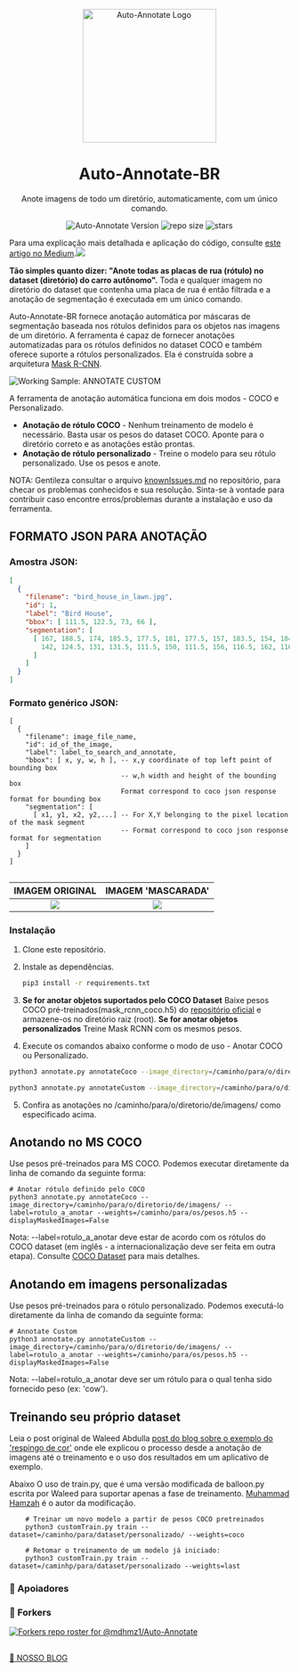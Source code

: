
<p align="center"><a href="https://github.com/mdhmz1/Auto-Annotate#mdhmz1"><img src="https://github.com/mdhmz1/Auto-Annotate/blob/main/asset/logos/auto-annotate-logo-transparent.png" alt="Auto-Annotate Logo" height="240"></a></p>
<h1 align="center">Auto-Annotate-BR</h1>
<p align="center">Anote imagens de todo um diretório, automaticamente, com um único comando. </p>

<p align="center"><img src="https://img.shields.io/badge/version-v1.0.0-brightgreen?style=plastic" alt="Auto-Annotate Version"> <img src="https://img.shields.io/github/repo-size/mdhmz1/Auto-Annotate?style=plastic" alt="repo size"> <img src="https://img.shields.io/github/stars/mdhmz1/Auto-Annotate?&style=social" alt="stars"></p>




Para uma explicação mais detalhada e aplicação do código, consulte [este artigo no Medium](https://medium.com/analytics-vidhya/automated-image-annotation-using-auto-annotate-tool-f8fff8ea4900).<a href="https://medium.com/analytics-vidhya/automated-image-annotation-using-auto-annotate-tool-f8fff8ea4900">![](https://img.shields.io/badge/Medium-12100E?style=for-the-badge&logo=medium&logoColor=white) </a>


**Tão simples quanto dizer: "Anote todas as placas de rua (rótulo) no dataset (diretório) do carro autônomo".**
Toda e qualquer imagem no diretório do dataset que contenha uma placa de rua é então filtrada e a anotação de segmentação é executada em um único comando.

Auto-Annotate-BR fornece anotação automática por máscaras de segmentação baseada nos rótulos definidos para os objetos nas imagens de um diretório. A ferramenta é capaz de fornecer anotações automatizadas para os rótulos definidos no dataset COCO e também oferece suporte a rótulos personalizados. Ela é construída sobre a arquitetura [Mask R-CNN](https://github.com/matterport/Mask_RCNN). 

![Working Sample: ANNOTATE CUSTOM](asset/AutoAnnotate-Working_LowRes.png)

A ferramenta de anotação automática funciona em dois modos - COCO e Personalizado.
* **Anotação de rótulo COCO** - Nenhum treinamento de modelo é necessário. Basta usar os pesos do dataset COCO. Aponte para o diretório correto e as anotações estão prontas.
* **Anotação de rótulo personalizado** - Treine o modelo para seu rótulo personalizado. Use os pesos e anote.

NOTA: Gentileza consultar o arquivo [knownIssues.md](knownIssues.md) no repositório, para checar os problemas conhecidos e sua resolução. Sinta-se à vontade para contribuir caso encontre erros/problemas durante a instalação e uso da ferramenta.

## FORMATO JSON PARA ANOTAÇÃO

### Amostra JSON: 

```json
[
  {
    "filename": "bird_house_in_lawn.jpg",
    "id": 1,
    "label": "Bird House",
    "bbox": [ 111.5, 122.5, 73, 66 ],
    "segmentation": [
      [ 167, 188.5, 174, 185.5, 177.5, 181, 177.5, 157, 183.5, 154, 184.5, 149, 159, 124.5, 150, 122.5, 
        142, 124.5, 131, 131.5, 111.5, 150, 111.5, 156, 116.5, 162, 116.5, 184, 121, 188.5, 167, 188.5
      ]
    ]
  }
]
```

### Formato genérico JSON:
```
[
  {
    "filename": image_file_name,
    "id": id_of_the_image,
    "label": label_to_search_and_annotate,
    "bbox": [ x, y, w, h ], -- x,y coordinate of top left point of bounding box
                            -- w,h width and height of the bounding box
                            Format correspond to coco json response format for bounding box
    "segmentation": [
      [ x1, y1, x2, y2,...] -- For X,Y belonging to the pixel location of the mask segment
                            -- Format correspond to coco json response format for segmentation
    ]
  }
]
```

##
IMAGEM ORIGINAL            |  IMAGEM 'MASCARADA'
:-------------------------:|:-------------------------:
![](asset/bird_house_in_lawn.jpg)  |  ![](asset/bird_house_in_lawn_masked.jpg)


### Instalação
1. Clone este repositório.

2. Instale as dependências.
   ```bash
   pip3 install -r requirements.txt
   
   ```
3. **Se for anotar objetos suportados pelo COCO Dataset**
   Baixe pesos COCO pré-treinados(mask_rcnn_coco.h5) do [repositório oficial](https://github.com/matterport/Mask_RCNN/releases) e      armazene-os no diretório raiz (root).
   **Se for anotar objetos personalizados**
   Treine Mask RCNN com os mesmos pesos.

4. Execute os comandos abaixo conforme o modo de uso - Anotar COCO ou Personalizado.
  ```bash
  python3 annotate.py annotateCoco --image_directory=/caminho/para/o/diretorio/de/imagens/ --label=rotulo_a_anotar --weights=/caminho/para/os/pesos.h5 --displayMaskedImages=False
  ```
  ```bash
  python3 annotate.py annotateCustom --image_directory=/caminho/para/o/diretorio/de/imagens/ --label=rotulo_a_anotar --weights=/caminho/para/os/pesos.h5 --displayMaskedImages=False
  ```

5. Confira as anotações no /caminho/para/o/diretorio/de/imagens/ como especificado acima.


## Anotando no MS COCO
Use pesos pré-treinados para MS COCO. Podemos executar diretamente da linha de comando da seguinte forma:
```
# Anotar rótulo definido pelo COCO
python3 annotate.py annotateCoco --image_directory=/caminho/para/o/diretorio/de/imagens/ --label=rotulo_a_anotar --weights=/caminho/para/os/pesos.h5 --displayMaskedImages=False
```
Nota: --label=rotulo_a_anotar deve estar de acordo com os rótulos do COCO dataset (em inglês  - a internacionalização deve ser feita em outra etapa). Consulte [COCO Dataset](https://cocodataset.org/) para mais detalhes.

## Anotando em imagens personalizadas

Use pesos pré-treinados para o rótulo personalizado. Podemos executá-lo diretamente da linha de comando da seguinte forma:

```
# Annotate Custom
python3 annotate.py annotateCustom --image_directory=/caminho/para/o/diretorio/de/imagens/ --label=rotulo_a_anotar --weights=/caminho/para/os/pesos.h5 --displayMaskedImages=False
```
Nota: --label=rotulo_a_anotar deve ser um rótulo para o qual tenha sido fornecido peso (ex: 'cow').


## Treinando seu próprio dataset

Leia o post original de Waleed Abdulla [post do blog sobre o exemplo do 'respingo de cor'](https://engineering.matterport.com/splash-of-color-instance-segmentation-with-mask-r-cnn-and-tensorflow-7c761e238b46) onde ele explicou o processo desde a anotação de imagens até o treinamento e o uso dos resultados em um aplicativo de exemplo.

Abaixo O uso de train.py, que é uma versão modificada de balloon.py escrita por Waleed para suportar apenas a fase de treinamento. [Muhammad Hamzah](https://github.com/mdhmz1) é o autor da modificação.
```
    # Treinar um novo modelo a partir de pesos COCO pretreinados
    python3 customTrain.py train --dataset=/caminho/para/dataset/personalizado/ --weights=coco

    # Retomar o treinamento de um modelo já iniciado:
    python3 customTrain.py train --dataset=/caminhp/para/dataset/personalizado --weights=last
```

### :clap: Apoiadores

### :twisted_rightwards_arrows: Forkers 
[![Forkers repo roster for @mdhmz1/Auto-Annotate](https://reporoster.com/forks/dark/mdhmz1/Auto-Annotate)](https://github.com/mdhmz1/Auto-Annotate/network/members)

##

[🤝 NOSSO BLOG](https://www.voxleone.com/blog/)

##
